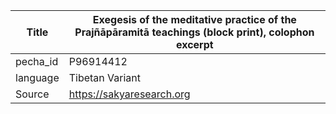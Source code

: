 |Title | Exegesis of the meditative practice of the Prajñāpāramitā teachings (block print), colophon excerpt 
| --- | --- 
|pecha_id | P96914412
|language | Tibetan Variant
|Source | https://sakyaresearch.org